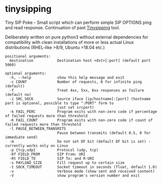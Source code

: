 # tinysipping
Tiny SIP Poke - Small script which can perform simple SIP OPTIONS ping and read 
response. Continuation of past [Tinysipping](https://github.com/xslonikx/tinysipping) tool.  
  
Deliberately written on pure python3 without external dependencies for compatibility with clean installations of more or
less actual Linux distributions (RHEL-like >8/9, Ubuntu >18.04 etc.)  
  
```
positional arguments:
  destination           Destination host <dst>[:port] (default port 5060)

optional arguments:
  -h, --help            show this help message and exit
  -c COUNT              Number of requests, 0 for infinite ping (default)
  -f                    Treat 4xx, 5xx, 6xx responses as failure (default no)
  -i SRC_SOCK           Source iface [ip/hostname]:[port] (hostname part is optional, possible to type ":PORT" form to
                        just set srcport)
  -k FAIL_PERC          Program exits with non-zero code if percentage of failed requests more than threshold
  -K FAIL_COUNT         Program exits with non-zero code if count of failed requests more than threshold
  -l PAUSE_BETWEEN_TRANSMITS
                        Pause between transmits (default 0.5, 0 for immediate send)
  -m                    Do not set DF bit (default DF bit is set) - currently works only on Linux
  -p {tcp,udp}          Protocol (udp, tcp)
  -Rf FIELD_FROM        SIP From: URI
  -Rt FIELD_TO          SIP To: and R-URI
  -s PAYLOAD_SIZE       Fill request up to certain size
  -t SOCK_TIMEOUT       Socket timeout in seconds (float, default 1.0)
  -v                    Verbose mode (show sent and received content)
  -V                    show program's version number and exit
```